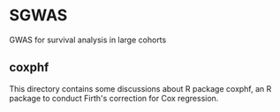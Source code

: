 # SGWAS
GWAS for survival analysis in large cohorts

## coxphf
This directory contains some discussions about R package coxphf, an R package to conduct Firth's correction for Cox regression.

